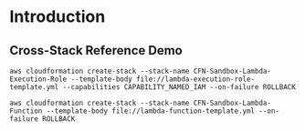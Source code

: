 #

# Introduction

## Cross-Stack Reference Demo

```
aws cloudformation create-stack --stack-name CFN-Sandbox-Lambda-Execution-Role --template-body file://lambda-execution-role-template.yml --capabilities CAPABILITY_NAMED_IAM --on-failure ROLLBACK
```

```
aws cloudformation create-stack --stack-name CFN-Sandbox-Lambda-Function --template-body file://lambda-function-template.yml --on-failure ROLLBACK
```

## 

